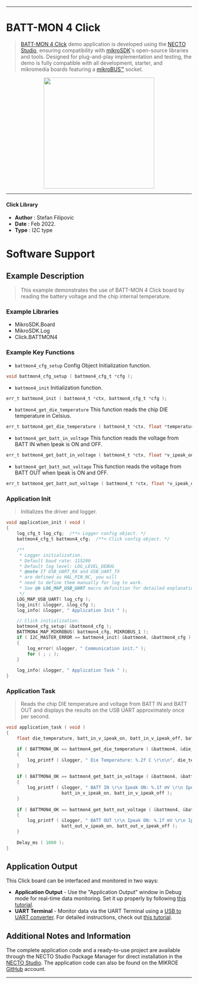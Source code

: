 
---
# BATT-MON 4 Click

> [BATT-MON 4 Click](https://www.mikroe.com/?pid_product=MIKROE-5092) demo application is developed using
the [NECTO Studio](https://www.mikroe.com/necto), ensuring compatibility with [mikroSDK](https://www.mikroe.com/mikrosdk)'s
open-source libraries and tools. Designed for plug-and-play implementation and testing, the demo is fully compatible with
all development, starter, and mikromedia boards featuring a [mikroBUS&trade;](https://www.mikroe.com/mikrobus) socket.

<p align="center">
  <img src="https://www.mikroe.com/?pid_product=MIKROE-5092&image=1" height=300px>
</p>

---

#### Click Library

- **Author**        : Stefan Filipovic
- **Date**          : Feb 2022.
- **Type**          : I2C type

# Software Support

## Example Description

> This example demonstrates the use of BATT-MON 4 Click board by reading the battery voltage and the chip internal temperature.

### Example Libraries

- MikroSDK.Board
- MikroSDK.Log
- Click.BATTMON4

### Example Key Functions

- `battmon4_cfg_setup` Config Object Initialization function.
```c
void battmon4_cfg_setup ( battmon4_cfg_t *cfg );
```

- `battmon4_init` Initialization function.
```c
err_t battmon4_init ( battmon4_t *ctx, battmon4_cfg_t *cfg );
```

- `battmon4_get_die_temperature` This function reads the chip DIE temperature in Celsius.
```c
err_t battmon4_get_die_temperature ( battmon4_t *ctx, float *temperature );
```

- `battmon4_get_batt_in_voltage` This function reads the voltage from BATT IN when Ipeak is ON and OFF.
```c
err_t battmon4_get_batt_in_voltage ( battmon4_t *ctx, float *v_ipeak_on, float *v_ipeak_off );
```

- `battmon4_get_batt_out_voltage` This function reads the voltage from BATT OUT when Ipeak is ON and OFF.
```c
err_t battmon4_get_batt_out_voltage ( battmon4_t *ctx, float *v_ipeak_on, float *v_ipeak_off );
```

### Application Init

> Initializes the driver and logger.

```c
void application_init ( void )
{
    log_cfg_t log_cfg;  /**< Logger config object. */
    battmon4_cfg_t battmon4_cfg;  /**< Click config object. */

    /** 
     * Logger initialization.
     * Default baud rate: 115200
     * Default log level: LOG_LEVEL_DEBUG
     * @note If USB_UART_RX and USB_UART_TX 
     * are defined as HAL_PIN_NC, you will 
     * need to define them manually for log to work. 
     * See @b LOG_MAP_USB_UART macro definition for detailed explanation.
     */
    LOG_MAP_USB_UART( log_cfg );
    log_init( &logger, &log_cfg );
    log_info( &logger, " Application Init " );

    // Click initialization.
    battmon4_cfg_setup( &battmon4_cfg );
    BATTMON4_MAP_MIKROBUS( battmon4_cfg, MIKROBUS_1 );
    if ( I2C_MASTER_ERROR == battmon4_init( &battmon4, &battmon4_cfg ) ) 
    {
        log_error( &logger, " Communication init." );
        for ( ; ; );
    }
    
    log_info( &logger, " Application Task " );
}
```

### Application Task

> Reads the chip DIE temperature and voltage from BATT IN and BATT OUT and displays the results on the USB UART approximately once per second.

```c
void application_task ( void )
{
    float die_temperature, batt_in_v_ipeak_on, batt_in_v_ipeak_off, batt_out_v_ipeak_on, batt_out_v_ipeak_off;

    if ( BATTMON4_OK == battmon4_get_die_temperature ( &battmon4, &die_temperature ) )
    {
        log_printf ( &logger, " Die Temperature: %.2f C \r\n\n", die_temperature );
    }
    
    if ( BATTMON4_OK == battmon4_get_batt_in_voltage ( &battmon4, &batt_in_v_ipeak_on, &batt_in_v_ipeak_off ) )
    {
        log_printf ( &logger, " BATT IN \r\n Ipeak ON: %.1f mV \r\n Ipeak OFF: %.1f mV \r\n\n", 
                     batt_in_v_ipeak_on, batt_in_v_ipeak_off );
    }
    
    if ( BATTMON4_OK == battmon4_get_batt_out_voltage ( &battmon4, &batt_out_v_ipeak_on, &batt_out_v_ipeak_off ) )
    {
        log_printf ( &logger, " BATT OUT \r\n Ipeak ON: %.1f mV \r\n Ipeak OFF: %.1f mV \r\n\n", 
                     batt_out_v_ipeak_on, batt_out_v_ipeak_off );
    }
    
    Delay_ms ( 1000 );
}
```

## Application Output

This Click board can be interfaced and monitored in two ways:
- **Application Output** - Use the "Application Output" window in Debug mode for real-time data monitoring.
Set it up properly by following [this tutorial](https://www.youtube.com/watch?v=ta5yyk1Woy4).
- **UART Terminal** - Monitor data via the UART Terminal using
a [USB to UART converter](https://www.mikroe.com/click/interface/usb?interface*=uart,uart). For detailed instructions,
check out [this tutorial](https://help.mikroe.com/necto/v2/Getting%20Started/Tools/UARTTerminalTool).

## Additional Notes and Information

The complete application code and a ready-to-use project are available through the NECTO Studio Package Manager for 
direct installation in the [NECTO Studio](https://www.mikroe.com/necto). The application code can also be found on
the MIKROE [GitHub](https://github.com/MikroElektronika/mikrosdk_click_v2) account.

---
